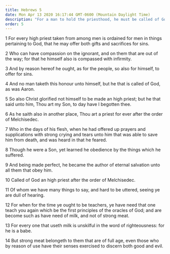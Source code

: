 ```yaml
---
title: Hebrews 5
date: Mon Apr 13 2020 16:17:44 GMT-0600 (Mountain Daylight Time)
description: "For a man to hold the priesthood, he must be called of God as was Aaron—Christ was a priest forever after the order of Melchizedek—Jesus Christ is the Author of eternal salvation."
order: 5
---
```


1 For every high priest taken from among men is ordained for men in things pertaining to God, that he may offer both gifts and sacrifices for sins.

2 Who can have compassion on the ignorant, and on them that are out of the way; for that he himself also is compassed with infirmity.

3 And by reason hereof he ought, as for the people, so also for himself, to offer for sins.

4 And no man taketh this honour unto himself, but he that is called of God, as was Aaron.

5 So also Christ glorified not himself to be made an high priest; but he that said unto him, Thou art my Son, to day have I begotten thee.

6 As he saith also in another place, Thou art a priest for ever after the order of Melchisedec.

7 Who in the days of his flesh, when he had offered up prayers and supplications with strong crying and tears unto him that was able to save him from death, and was heard in that he feared.

8 Though he were a Son, yet learned he obedience by the things which he suffered.

9 And being made perfect, he became the author of eternal salvation unto all them that obey him.

10 Called of God an high priest after the order of Melchisedec.

11 Of whom we have many things to say, and hard to be uttered, seeing ye are dull of hearing.

12 For when for the time ye ought to be teachers, ye have need that one teach you again which be the first principles of the oracles of God; and are become such as have need of milk, and not of strong meat.

13 For every one that useth milk is unskilful in the word of righteousness: for he is a babe.

14 But strong meat belongeth to them that are of full age, even those who by reason of use have their senses exercised to discern both good and evil.
